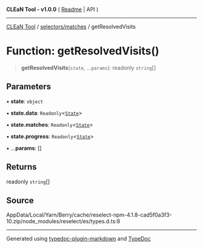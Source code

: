 **CLEaN Tool - v1.0.0** ( [Readme](../../../README.md) \| API )

***

[CLEaN Tool](../../../modules.md) / [selectors/matches](../README.md) / getResolvedVisits

# Function: getResolvedVisits()

> **getResolvedVisits**(`state`, ...`params`): readonly `string`[]

## Parameters

▪ **state**: `object`

▪ **state.data**: `Readonly`\<[`State`](../../../reducers/data/interfaces/State.md)\>

▪ **state.matches**: `Readonly`\<[`State`](../../progress/private/interfaces/State.md)\>

▪ **state.progress**: `Readonly`\<[`State`](../../progress/private/interfaces/State.md)\>

▪ ...**params**: []

## Returns

readonly `string`[]

## Source

AppData/Local/Yarn/Berry/cache/reselect-npm-4.1.8-cad5f0a3f3-10.zip/node\_modules/reselect/es/types.d.ts:8

***

Generated using [typedoc-plugin-markdown](https://www.npmjs.com/package/typedoc-plugin-markdown) and [TypeDoc](https://typedoc.org/)
